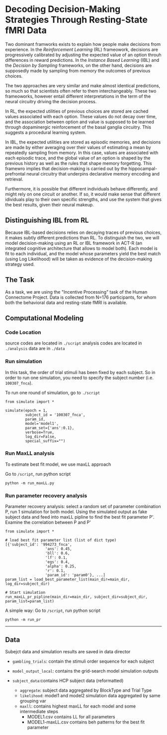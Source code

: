# Decoding Decision-Making Strategies Through Resting-State fMRI Data   

Two dominant framworks exists to explain how people make decisions from experience. In the _Reinforcement Learning_ (RL) frameowork, decisions are progressively calibrated by adjusting the expected value of an option throuh differences in reward predictions. In the _Instance Based Learning_ (IBL) and the _Decision by Sampling_ frameworks, on the other hand, decisions are supposedly made by sampling from memory the outcomes of previous choices.

The two approaches are very similar and make almost identical predictions, so much so that scientists often refer to them interchangeably. These two frameoworks, however entail different interpretations in the term of the neural circuitry driving the decision process.

In RL, the expected utilities of previous choices are stored are cached values associated with each option. These values do not decay over time, and the association between option and value is supposed to be learned through dopaminergic reinforcement of the basal ganglia circuitry. This suggests a procedural learning system.

In IBL, the expected utilities are stored as episodic memories, and decisions are made by either averaging over their values of estimating a mean by repeatedly sampling from memory. In this case, values are associated with each episodic trace, and the global value of an option is shaped by the previous history as well as the rules that shape memory forgetting. This framewro implies that decision-making is carried out by the hippocampal-prefrontal neural circuitry that underpins declarative memory encoding and retrieval.

Furthermore, it is possible that different individuals behave differently, and might rely on one circuit or another. If so, it would make sense that different idividuals play to their own specific strengths, and use the system that gives the best results, given their neural makeup.

## Distinguishing IBL from RL

Because IBL-based decisions relies on decaying traces of previous choices, it makes subtly different predictions than RL. To distinguish the two, we will model decision-making using an RL or IBL framework in ACT-R (an integrated cognitive architecture that allows to model both). Each model is fit to each individual, and the model whose parameters yield the best match (using Log Likelihood) will be taken as evidence of the decision-making strategy used.

## The Task

As a task, we are using the "Incentive Processing" task of the Human Connectome Project. Data is collected from N=176 participants, for whom both the behavioral data and resting-state fMRI is available. 

## Computational Modeling

### Code Location

source codes are located in `./script`
analysis codes are located in `./analysis`
data are in `./data`

### Run simulation

In this task, the order of trial stimuli has been fixed by each subject. So in order to run one simulation, 
you need to specify the subject number (i.e. `100307_fnca`). 

To run one round of simulation, go to `./script`

    from simulate import *

    simulate(epoch = 1, 
             subject_id = '100307_fnca', 
             param_id, 
             model='model1', 
             param_set={'ans':0.1}, 
             verbose=True, 
             log_dir=False, 
             special_suffix="")

### Run MaxLL analysis
To estimate best fit model, we use maxLL approach

Go to `/script`, run python script
    
    python -m run_maxLL.py
    

### Run parameter recovery analysis

Parameter recovery analysis: select a random set of parameter combination P, run 1 simulation for both model. 
Using the simulated output as fake subject data and feed into maxLL pipline to find the best fit parameter P'.
Examine the correlation between P and P'

    from simulate import *
    
    # load best fit parameter list (list of dict type)
    [{'subject_id': '994273_fnca',
                      'ans': 0.45,
                      'bll': 0.6,
                      'lf': 0.1,
                      'egs': 0.4,
                      'alpha': 0.25,
                      'r': 0.1,
                      'param_id': 'param0'}, ...]
    param_list = load_best_parameter_list(main_dir=main_dir, log_dir=subject_dir)
    
    # Start simulation
    run_maxLL_pr_pipline(main_dir=main_dir, subject_dir=subject_dir, param_list=param_list)


A simple way: Go to `/script`, run python script
    
    python -m run_pr


---
## Data

Subejct data and simulation results are saved in data director

- `gambling_trials`: contain the stimuli order sequence for each subject

- `model_output_local`: contains the grid-search model simulation outputs

- `subject_data`:contains HCP subject data (reformatted) 
    - `aggregate`: subject data aggregated by BlockType and Trial Type
    - `likelihood`: model1 and model2 simulation data aggregated by same grouping var
    - `maxll`: contains highest maxLL for each model and some intermediate steps
        - MODEL1.csv contains LL for all parameters 
        - MODEL1-maxLL.csv contains beh patterns for the best fit parameter
    
